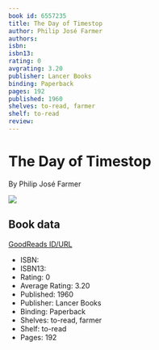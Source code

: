 ```yaml
---
book id: 6557235
title: The Day of Timestop
author: Philip José Farmer
authors: 
isbn: 
isbn13: 
rating: 0
avgrating: 3.20
publisher: Lancer Books
binding: Paperback
pages: 192
published: 1960
shelves: to-read, farmer
shelf: to-read
review: 
---
```


# The Day of Timestop

By Philip José Farmer

![](https://i.gr-assets.com/images/S/compressed.photo.goodreads.com/books/1245378252l/6557235.jpg)

## Book data

[GoodReads ID/URL](https://www.goodreads.com/book/show/6557235)

- ISBN: 
- ISBN13: 
- Rating: 0
- Average Rating: 3.20
- Published: 1960
- Publisher: Lancer Books
- Binding: Paperback
- Shelves: to-read, farmer
- Shelf: to-read
- Pages: 192


